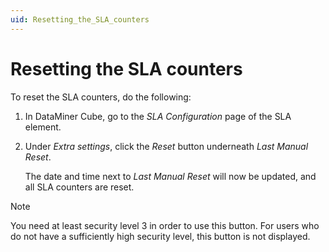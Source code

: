 ```yaml
---
uid: Resetting_the_SLA_counters
---
```


# Resetting the SLA counters

To reset the SLA counters, do the following:

1. In DataMiner Cube, go to the *SLA Configuration* page of the SLA element.

1. Under *Extra settings*, click the *Reset* button underneath *Last Manual Reset*.

   The date and time next to *Last Manual Reset* will now be updated, and all SLA counters are reset.

> [!NOTE]
> You need at least security level 3 in order to use this button. For users who do not have a sufficiently high security level, this button is not displayed.
